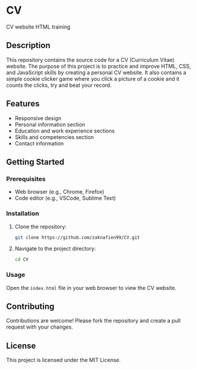 # CV

CV website HTML training

## Description

This repository contains the source code for a CV (Curriculum Vitae) website. The purpose of this project is to practice and improve HTML, CSS, and JavaScript skills by creating a personal CV website. It also contains a simple cookie clicker game where you click a picture of a cookie and it counts the clicks, try and beat your record.

## Features

- Responsive design
- Personal information section
- Education and work experience sections
- Skills and competencies section
- Contact information

## Getting Started

### Prerequisites

- Web browser (e.g., Chrome, Firefox)
- Code editor (e.g., VSCode, Sublime Text)

### Installation

1. Clone the repository:
    ```bash
    git clone https://github.com/zaknafien99/CV.git
    ```
2. Navigate to the project directory:
    ```bash
    cd CV
    ```

### Usage

Open the `index.html` file in your web browser to view the CV website.

## Contributing

Contributions are welcome! Please fork the repository and create a pull request with your changes.

## License

This project is licensed under the MIT License.
